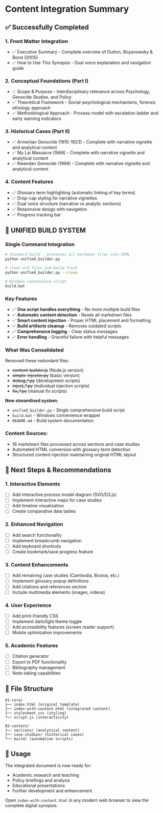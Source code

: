 # Content Integration Summary

## ✅ Successfully Completed

### 1. **Front Matter Integration**
- ✅ Executive Summary - Complete overview of Dutton, Boyanowsky & Bond (2005)
- ✅ How to Use This Synopsis - Dual voice explanation and navigation guide

### 2. **Conceptual Foundations (Part I)**
- ✅ Scope & Purpose - Interdisciplinary relevance across Psychology, Genocide Studies, and Policy
- ✅ Theoretical Framework - Social-psychological mechanisms, forensic ethology approach
- ✅ Methodological Approach - Process model with escalation ladder and early warning indicators

### 3. **Historical Cases (Part II)**
- ✅ Armenian Genocide (1915-1923) - Complete with narrative vignette and analytical content
- ✅ My Lai Massacre (1968) - Complete with narrative vignette and analytical content  
- ✅ Rwandan Genocide (1994) - Complete with narrative vignette and analytical content

### 4. **Content Features**
- ✅ Glossary term highlighting (automatic linking of key terms)
- ✅ Drop-cap styling for narrative vignettes
- ✅ Dual voice structure (narrative vs analytic sections)
- ✅ Responsive design with navigation
- ✅ Progress tracking bar

## 🔧 **UNIFIED BUILD SYSTEM** 

### **Single Command Integration**
```bash
# Standard build - processes all markdown files into HTML
python unified_builder.py

# Clean old files and build fresh
python unified_builder.py --clean

# Windows convenience script
build.bat
```

### **Key Features**
- ✅ **One script handles everything** - No more multiple build files
- ✅ **Automatic content detection** - Reads all markdown files
- ✅ **Smart content injection** - Proper HTML placement and formatting
- ✅ **Build artifacts cleanup** - Removes outdated scripts
- ✅ **Comprehensive logging** - Clear status messages
- ✅ **Error handling** - Graceful failure with helpful messages

### **What Was Consolidated**
Removed these redundant files:
- ~~content-builder.js~~ (Node.js version)
- ~~simple-injector.py~~ (basic version)
- ~~debug_*.py~~ (development scripts)
- ~~inject_*.py~~ (individual injection scripts)
- ~~fix_*.py~~ (manual fix scripts)

**New streamlined system:**
- `unified_builder.py` - Single comprehensive build script
- `build.bat` - Windows convenience wrapper
- `README.md` - Build system documentation

### Content Sources:
- 16 markdown files processed across sections and case studies
- Automated HTML conversion with glossary term detection
- Structured content injection maintaining original HTML layout

## 🎯 Next Steps & Recommendations

### 1. **Interactive Elements** 
- [ ] Add interactive process model diagram (SVG/D3.js)
- [ ] Implement interactive maps for case studies
- [ ] Add timeline visualization
- [ ] Create comparative data tables

### 2. **Enhanced Navigation**
- [ ] Add search functionality
- [ ] Implement breadcrumb navigation
- [ ] Add keyboard shortcuts
- [ ] Create bookmark/save progress feature

### 3. **Content Enhancements**
- [ ] Add remaining case studies (Cambodia, Bosnia, etc.)
- [ ] Implement glossary popup definitions
- [ ] Add citations and references section
- [ ] Include multimedia elements (images, videos)

### 4. **User Experience**
- [ ] Add print-friendly CSS
- [ ] Implement dark/light theme toggle
- [ ] Add accessibility features (screen reader support)
- [ ] Mobile optimization improvements

### 5. **Academic Features**
- [ ] Citation generator
- [ ] Export to PDF functionality
- [ ] Bibliography management
- [ ] Note-taking capabilities

## 📁 File Structure

```
01-core/
├── index.html (original template)
├── index-with-content.html (integrated content)
├── stylesheet.css (styling)
└── script.js (interactivity)

03-content/
├── sections/ (analytical content)
├── case-studies/ (historical cases)
└── build/ (automation scripts)
```

## 🚀 Usage

The integrated document is now ready for:
- Academic research and teaching
- Policy briefings and analysis
- Educational presentations
- Further development and enhancement

Open `index-with-content.html` in any modern web browser to view the complete digital synopsis.
